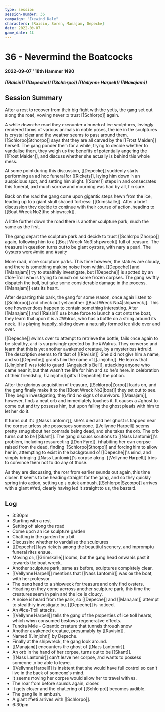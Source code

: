 ```yaml
---
type: session
session-number: 36
campaign: "Icewind Dale"
characters: [Raisin, Soren, Manajam, Depeche]
date: 2022-09-07
game_date: 18
---
```


# 36 - Nevermind the Boatcocks
#### 2022-09-07 / 18th Hammer 1490
##### [[Raisin]] [[Depeche]] [[Schlorpo]] [[Vellynne Harpell]] [[Manajam]]

## Session Summary
After a rest to recover from their big fight with the yetis, the gang set out along the road, vowing never to trust [[Schlorpo]] again. 

A while down the road they encounter a bunch of ice sculptures, lovingly rendered forms of various animals in noble poses, the ice in the sculptures is crystal clear and the weather seems to pass around them. [[Schlorpo|Stchorpo]] says that they are all carved by the [[Frost Maiden]] herself. The gang ponder them for a while, trying to decide whether to vandalise them, they weigh up the benefits of potentially angering the [[Frost Maiden]], and discuss whether she actually is behind this whole mess. 

At some point during this discussion, [[Depeche]] suddenly starts performing an ad hoc funeral for [[Rickets]], laying him down in an auspicious spot, and setting him alight. [[Soren]] steps in and consecrates this funeral, and much sorrow and mourning was had by all, I'm sure.

Back on the road the gang come upon gigantic steps hewn from the ice, leading up to a giant skull shaped fortress: [[Grimskalle]]. After a brief discussion they decide to continue with their course of action, heading to [[Boat Wreck No2|the shipwreck]]. 

A little further down the road there is another sculpture park, much the same as the first.

The gang depart the sculpture park and decide to trust [[Schlorpo|Zhorpo]] again, following him to a [[Boat Wreck No3|shipwreck]] full of treasure. The treasure in question turns out to be giant oysters, with nary a pearl. The Oysters were #mild and #salty

More road, more sculpture parks. This time however, the statues are cloudy, and there is something making noise from within. [[Depeche]] and [[Manajam]] try to stealthily investigate, but [[Depeche]] is spotted by an #Ice-Troll who is trying to munch on some frozen corpses. The gang swiftly dispatch the troll, but take some considerable damage in the process. [[Manajam]] eats its heart.

After departing this park, the gang for some reason, once again listen to [[Schlorpo]] and check out yet another [[Boat Wreck No4|shipwreck]]. This one however does happen to contain something interesting. After [[Manajam]] and [[Raisin]] use brute force to launch a cat onto the boat, they learn that upon it is a #Walrus, who has a bottle on a string around its neck. It is playing happily, sliding down a naturally formed ice slide over and over. 

[[Depeche]] swims over to attempt to retrieve the bottle, fails once again to be stealthy, and is surprisingly greeted by the #Walrus. They converse and learn that this is yet another awakened creature, by a mysterious #druid. The description seems to fit that of [[Ravisin]]. She did not give him a name, and so [[Depeche]] grants him the name of [[Jimjohn]]. He learns that [[Jimjohn]] was told to guard [[Angajuck's Bell]], attacking anyone who came near it, but that wasn't the life for him and so he's here. In celebration of their friendship, [[Jimjohn]] gifts [[Depeche]] the potion.

After the glorious acquisition of treasure, [[Schlorpo|Zorpo]] leads on, and the gang finally make it to the [[Boat Wreck No2|boat]] they set out to see. They begin investigating, they find no signs of survivors. [[Manajam]], however, finds a neat orb and immediately touches it. It causes a #ghost to come out and try possess him, but upon failing the ghost pleads with him to let her do it. 

It turns out it's [[Nass Lantomir]], she's died and her ghost is trapped near the corpse unless she possesses someone. [[Vellynne Harpell]] seems pretty smug about her comrade being dead, and she takes the orb. The orb turns out to be [[Skant]]. The gang discuss solutions to [[Nass Lantomir]]'s problem, including ressurecting [[Don Fyre]], inhabiting her own corpse raised from the dead, finding [[Schlorpo|Sthorpo]] and forcing him to allow her in, attempting to exist in the background of [[Depeche]]'s mind, and simply bringing [[Nass Lantomir]]'s corpse along. [[Vellynne Harpell]] tries to convince them not to do any of those.

As they are discussing, the roar from earlier sounds out again, this time closer. It seems to be heading straight for the gang, and so they quickly spring into action, setting up a quick ambush. [[Schlorpo|Szcorpo]] arrives with a giant #Yeti, clearly having led it straight to us, the bastard.

## Log
  - 3:30pm
  - Starting with a rest
  - Setting off along the road
  - Come upon an ice sculpture garden
  - Chatting in the garden for a bit
  - Discussing whether to vandalise the sculptures
  - [[Depeche]] lays rickets among the beautiful scenery, and impromptu funeral rites ensue.
  - Moving on, [[Grimskalle]] looms, but the gang head onwards past it towards the boat wreck.
  - Another sculpture park, same as before, sculptures completely clear.
  - [[Vellynne Harpell]] mentions that [[Nass Lantomir]] was on the boat, with her professor.
  - The gang head to a shipwreck for treasure and only find oysters. 
  - Heading on they come accross another sculpture park, this time the creatures seem in pain and the ice is cloudy.
  - A noise is heard from the park, so [[Depeche]] and [[Manajam]] attempt to stealthily investigate but [[Depeche]] is noticed.
  - An #Ice-Troll attacks.
  - [[Vellynne Harpell]] tells the gang of the properties of ice troll hearts, which when consumed bestows regenerative effects.
  - Tundra Mole - Gigantic creature that tunnels through snow
  - Another awakened creature, presumably by [[Ravisin]].
  - Named [[Jimjohn]] by Depeche.
  - Finally at the shipwreck, the gang look around.
  - [[Manajam]] encounters the ghost of [[Nass Lantomir]].
  - An orb in the hand of her corpse, turns out to be [[Skant]].
  - [[Nass Lantomir]] can't leave her corpse, and wants to possess someone to be able to leave.
  - [[Vellynne Harpell]] is insistent that she would have full control so can't live in the back of someone's mind.
  - It seems moving her corpse would allow her to travel with us.
  - The roar from before sounds again, closer.
  - It gets closer and the chattering of [[Schlorpo]] becomes audible.
  - The gang lie in ambush.
  - A giant #Yeti arrives with [[Schlorpo]].
  - 6:30pm